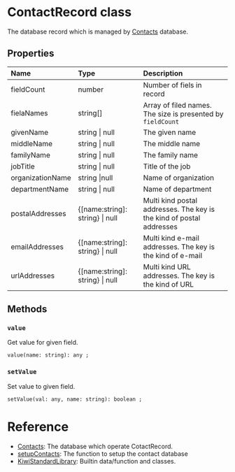 # ContactRecord class
The database record which is managed by [Contacts](https://github.com/steelwheels/KiwiScript/blob/master/KiwiLibrary/Document/Class/Contacts.md) database.

## Properties

|Name          |Type           |Description                     |
|:--            |:--            |:--   |
|fieldCount     |number         |Number of fiels in record     |
|fielaNames     |string[]       |Array of filed names. The size is presented by `fieldCount`    |
|givenName      |string \| null  |The given name  |
|middleName	|string \| null  |The middle name |
|familyName     |string \| null  |The family name |
|jobTitle       |string \| null  |Title of the job |
|organizationName |string \|null |Name of organization |
|departmentName |string \| null  |Name of department |
|postalAddresses |{[name:string]: string} \| null |Multi kind postal addresses. The key is the kind of postal addresses |
|emailAddresses |{[name:string]: string} \| null |Multi kind e-mail addresses. The key is the kind of e-mail |
|urlAddresses |{[name:string]: string} \| null |Multi kind URL addresses. The key is the kind of URL |

## Methods
### `value`
Get value for given field.
```
value(name: string): any ;
```

### `setValue`
Set value to given field.
````
setValue(val: any, name: string): boolean ;
````

# Reference
* [Contacts](https://github.com/steelwheels/KiwiScript/blob/master/KiwiLibrary/Document/Class/Contacts.md): The database which operate CotactRecord.
* [setupContacts](https://github.com/steelwheels/KiwiScript/blob/master/KiwiLibrary/Document/Function/TypeChecks.md): The function to setup the contact database
* [KiwiStandardLibrary](https://github.com/steelwheels/KiwiScript/blob/master/KiwiLibrary/Document/Library.md): Builtin data/function and classes.

